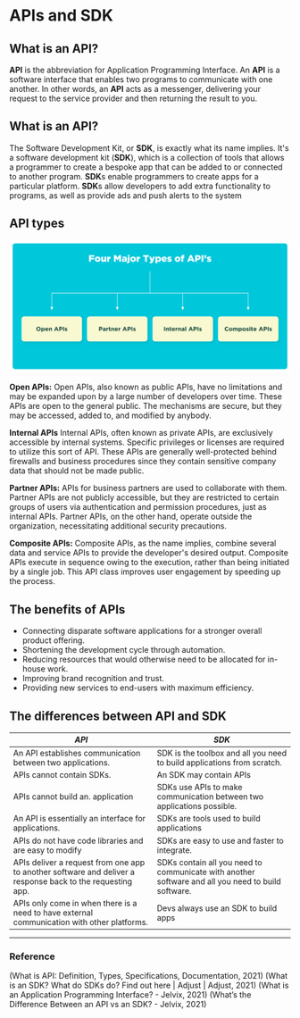 # APIs and SDK

## What is an API?

**API** is the abbreviation for Application Programming Interface. An **API** is a software interface that enables two programs to communicate with one another. In other words, an **API** acts as a messenger, delivering your request to the service provider and then returning the result to you.

## What is an API?

The Software Development Kit, or **SDK**, is exactly what its name implies. It's a software development kit (**SDK**), which is a collection of tools that allows a programmer to create a bespoke app that can be added to or connected to another program. **SDK**s enable programmers to create apps for a particular platform. **SDK**s allow developers to add extra functionality to programs, as well as provide ads and push alerts to the system

## API types

![API types](img/API-T.png)

**Open APIs:**
Open APIs, also known as public APIs, have no limitations and may be expanded upon by a large number of developers over time. These APIs are open to the general public. The mechanisms are secure, but they may be accessed, added to, and modified by anybody.

**Internal APIs**
Internal APIs, often known as private APIs, are exclusively accessible by internal systems. Specific privileges or licenses are required to utilize this sort of API. These APIs are generally well-protected behind firewalls and business procedures since they contain sensitive company data that should not be made public.

**Partner APIs:**
APIs for business partners are used to collaborate with them. Partner APIs are not publicly accessible, but they are restricted to certain groups of users via authentication and permission procedures, just as internal APIs. Partner APIs, on the other hand, operate outside the organization, necessitating additional security precautions.

**Composite APIs:**
Composite APIs, as the name implies, combine several data and service APIs to provide the developer's desired output. Composite APIs execute in sequence owing to the execution, rather than being initiated by a single job. This API class improves user engagement by speeding up the process.

## The benefits of APIs

- Connecting disparate software applications for a stronger overall product offering.
- Shortening the development cycle through automation.
- Reducing resources that would otherwise need to be allocated for in-house work.
- Improving brand recognition and trust.
- Providing new services to end-users with maximum efficiency.

## The differences between API and SDK

 *API* | *SDK*
---------- |------------
 An API establishes communication between two applications. | SDK is the toolbox and all you need to build applications from scratch.
 APIs cannot contain SDKs.|An SDK may contain APIs
 APIs cannot build an. application|SDKs use APIs to make communication between two applications possible.
 An API is essentially an interface for applications. |SDKs are tools used to build applications
  APIs do not have code libraries and are easy to modify |SDKs are easy to use and faster to integrate.
APIs deliver a request from one app to another software and deliver a response back to the requesting app. |SDKs contain all you need to communicate with another software and all you need to build software.
APIs only come in when there is a need to have external communication with other platforms. |Devs always use an SDK to build apps

---

### Reference

(What is API: Definition, Types, Specifications, Documentation, 2021)
(What is an SDK? What do SDKs do? Find out here | Adjust | Adjust, 2021)
(What is an Application Programming Interface? - Jelvix, 2021)
(What’s the Difference Between an API vs an SDK? - Jelvix, 2021)
